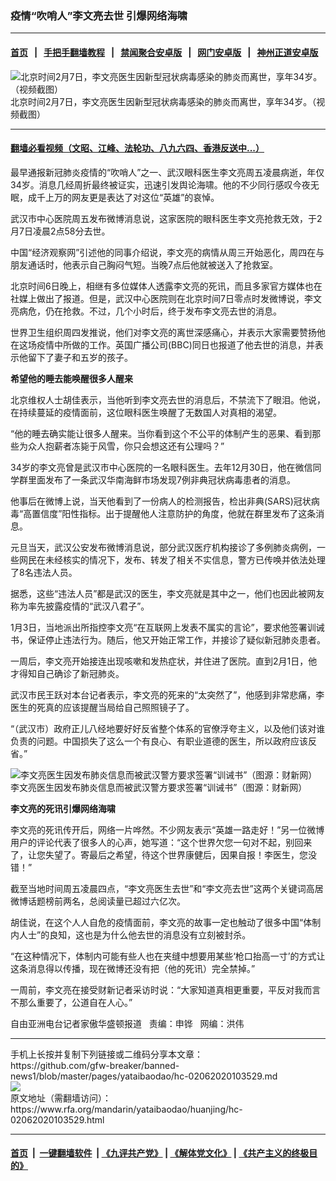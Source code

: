 ### 疫情“吹哨人”李文亮去世 引爆网络海啸
------------------------

#### [首页](https://github.com/gfw-breaker/banned-news1/blob/master/README.md) &nbsp;&nbsp;|&nbsp;&nbsp; [手把手翻墙教程](https://github.com/gfw-breaker/guides/wiki) &nbsp;&nbsp;|&nbsp;&nbsp; [禁闻聚合安卓版](https://github.com/gfw-breaker/bn-android) &nbsp;&nbsp;|&nbsp;&nbsp; [网门安卓版](https://github.com/oGate2/oGate) &nbsp;&nbsp;|&nbsp;&nbsp; [神州正道安卓版](https://github.com/SzzdOgate/update) 



<div id="headerimg">
 <img alt="北京时间2月7日，李文亮医生因新型冠状病毒感染的肺炎而离世，享年34岁。（视频截图）" src="https://www.rfa.org/mandarin/yataibaodao/huanjing/hc-02062020103529.html/0206e.jpg/image" title="北京时间2月7日，李文亮医生因新型冠状病毒感染的肺炎而离世，享年34岁。（视频截图）"/>
 <div id="headerimgcontents">
  <div id="headerimgcaption">
   <span>
    北京时间2月7日，李文亮医生因新型冠状病毒感染的肺炎而离世，享年34岁。（视频截图）
   </span>
   <!-- zoomattribute -->
  </div>
  <!-- headerimgcaption -->
 </div>
 <!-- headerimagecontents -->
</div>

<hr/>


#### [翻墙必看视频（文昭、江峰、法轮功、八九六四、香港反送中...）](https://github.com/gfw-breaker/banned-news1/blob/master/pages/link3.md)

<div id="storytext">
 <div>
  <div class="slot_header">
  </div>
 </div>
 <p>
  最早通报新冠肺炎疫情的“吹哨人”之一、武汉眼科医生李文亮周五凌晨病逝，年仅34岁。消息几经周折最终被证实，迅速引发舆论海啸。他的不少同行感叹今夜无眠，成千上万的网友更是表达了对这位“英雄”的哀悼。
 </p>
 <p>
  武汉市中心医院周五发布微博消息说，这家医院的眼科医生李文亮抢救无效，于2月7日凌晨2点58分去世。
 </p>
 <p>
  中国“经济观察网”引述他的同事介绍说，李文亮的病情从周三开始恶化，周四在与朋友通话时，他表示自己胸闷气短。当晚7点后他就被送入了抢救室。
 </p>
 <p>
  北京时间6日晚上，相继有多位媒体人透露李文亮的死讯，而且多家官方媒体也在社媒上做出了报道。但是，武汉中心医院则在北京时间7日零点时发微博说，李文亮病危，仍在抢救。不过，几个小时后，终于发布李文亮去世的消息。
 </p>
 <p>
  世界卫生组织周四发推说，他们对李文亮的离世深感痛心，并表示大家需要赞扬他在这场疫情中所做的工作。英国广播公司(BBC)同日也报道了他去世的消息，并表示他留下了妻子和五岁的孩子。
 </p>
 <p>
 </p>
 <p>
 </p>
 <p>
  <b>
   希望他的睡去能唤醒很多人醒来
  </b>
 </p>
 <p>
  北京维权人士胡佳表示，当他听到李文亮去世的消息后，不禁流下了眼泪。他说，在持续蔓延的疫情面前，这位眼科医生唤醒了无数国人对真相的渴望。
 </p>
 <p>
  “他的睡去确实能让很多人醒来。当你看到这个不公平的体制产生的恶果、看到那些为众人抱薪者冻毙于风雪，你只会想这还有公理吗？”
 </p>
 <p>
  34岁的李文亮曾是武汉市中心医院的一名眼科医生。去年12月30日，他在微信同学群里面发布了一条武汉华南海鲜市场发现7例非典冠状病毒患者的消息。
 </p>
 <p>
  他事后在微博上说，当天他看到了一份病人的检测报告，检出非典(SARS)冠状病毒“高置信度”阳性指标。出于提醒他人注意防护的角度，他就在群里发布了这条消息。
 </p>
 <p>
  元旦当天，武汉公安发布微博消息说，部分武汉医疗机构接诊了多例肺炎病例，一些网民在未经核实的情况下，发布、转发了相关不实信息，警方已传唤并依法处理了8名违法人员。
 </p>
 <p>
  据悉，这些“违法人员”都是武汉的医生，李文亮就是其中之一，他们也因此被网友称为率先披露疫情的“武汉八君子”。
 </p>
 <p>
  1月3日，当地派出所指控李文亮“在互联网上发表不属实的言论”，要求他签署训诫书，保证停止违法行为。随后，他又开始正常工作，并接诊了疑似新冠肺炎患者。
 </p>
 <p>
  一周后，李文亮开始接连出现咳嗽和发热症状，并住进了医院。直到2月1日，他才得知自己确诊了新冠肺炎。
 </p>
 <p>
  武汉市民王跃对本台记者表示，李文亮的死来的“太突然了”，他感到非常悲痛，李医生的死真的应该提醒当局给自己照照镜子了。
 </p>
 <p>
  “（武汉市）政府正儿八经地要好好反省整个体系的官僚浮夸主义，以及他们该对谁负责的问题。中国损失了这么一个有良心、有职业道德的医生，所以政府应该反省。”
 </p>
 <p>
  <div class="image-inline captioned" style="width:1080px;">
   <div style="width:1080px;">
    <img alt="李文亮医生因发布肺炎信息而被武汉警方要求签署“训诫书”（图源：财新网）" src="https://www.rfa.org/mandarin/yataibaodao/huanjing/hc-02062020103529.html/0206.jpg" title="李文亮医生因发布肺炎信息而被武汉警方要求签署“训诫书”（图源：财新网）"/>
   </div>
   <div class="image-caption">
    <span style="width:1080px;">
     李文亮医生因发布肺炎信息而被武汉警方要求签署“训诫书”（图源：财新网）
    </span>
    <span class="copyright">
    </span>
   </div>
  </div>
 </p>
 <p>
  <b>
   李文亮的死讯引爆网络海啸
  </b>
 </p>
 <p>
  李文亮的死讯传开后，网络一片哗然。不少网友表示“英雄一路走好！”另一位微博用户的评论代表了很多人的心声，她写道：“这个世界欠您一句对不起，别回来了，让您失望了。寄最后之希望，待这个世界康健后，因果自报！李医生，您没错！”
 </p>
 <p>
  截至当地时间周五凌晨四点，“李文亮医生去世”和“李文亮去世”这两个关键词高居微博话题榜前两名，总阅读量已超过六亿次。
 </p>
 <p>
  胡佳说，在这个人人自危的疫情面前，李文亮的故事一定也触动了很多中国“体制内人士”的良知，这也是为什么他去世的消息没有立刻被封杀。
 </p>
 <p>
  “在这种情况下，体制内可能有些人也在夹缝中想要用某些‘枪口抬高一寸’的方式让这条消息得以传播，现在微博还没有把（他的死讯）完全禁掉。”
 </p>
 <p>
  一周前，李文亮在接受财新记者采访时说：“大家知道真相更重要，平反对我而言不那么重要了，公道自在人心。”
 </p>
 <p>
  自由亚洲电台记者家傲华盛顿报道   责编：申铧   网编：洪伟
 </p>
</div>

<hr/>
手机上长按并复制下列链接或二维码分享本文章：<br/>
https://github.com/gfw-breaker/banned-news1/blob/master/pages/yataibaodao/hc-02062020103529.md <br/>
<a href='https://github.com/gfw-breaker/banned-news1/blob/master/pages/yataibaodao/hc-02062020103529.md'><img src='https://github.com/gfw-breaker/banned-news1/blob/master/pages/yataibaodao/hc-02062020103529.md.png'/></a> <br/>
原文地址（需翻墙访问）：https://www.rfa.org/mandarin/yataibaodao/huanjing/hc-02062020103529.html


------------------------
#### [首页](https://github.com/gfw-breaker/banned-news1/blob/master/README.md) &nbsp;|&nbsp; [一键翻墙软件](https://github.com/gfw-breaker/nogfw/blob/master/README.md) &nbsp;| [《九评共产党》](https://github.com/gfw-breaker/9ping.md/blob/master/README.md#九评之一评共产党是什么) | [《解体党文化》](https://github.com/gfw-breaker/jtdwh.md/blob/master/README.md) | [《共产主义的终极目的》](https://github.com/gfw-breaker/gczydzjmd.md/blob/master/README.md)


<img src='http://gfw-breaker.win/banned-news/pages/yataibaodao/hc-02062020103529.md' width='0px' height='0px'/>